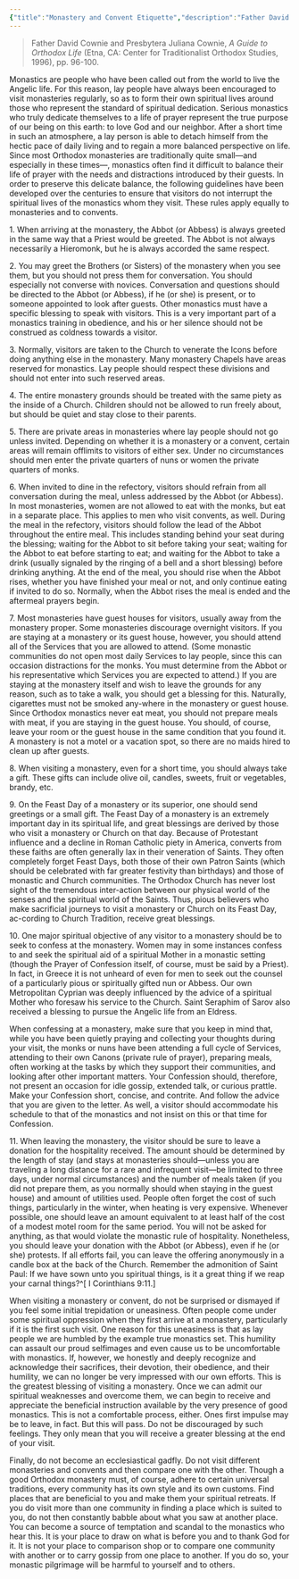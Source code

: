 ```yaml
---
{"title":"Monastery and Convent Etiquette","description":"Father David Cownie and Presbytera Juliana Cownie, *A Guide to Orthodox Life* (Etna, CA: Center for Traditionalist Orthodox Studies, 1996), pp. 96-100.","author":["Father David Cownie and Presbytera Juliana Cownie"],"source":"http://orthodoxinfo.com/praxis/monastery_etiquette.aspx","date_published":null,"created":null,"tags":null,"dg-publish":true,"dg-hide":true,"permalink":"/introductory/monastery-and-convent-etiquette/","hide":true,"dgPassFrontmatter":true,"noteIcon":""}
---
```



>Father David Cownie and Presbytera Juliana Cownie, *A Guide to Orthodox Life* (Etna, CA: Center for Traditionalist Orthodox Studies, 1996), pp. 96-100.

Monastics are people who have been called out from the world to live the Angelic life. For this reason, lay people have always been encouraged to visit monasteries regularly, so as to form their own spiritual lives around those who represent the standard of spiritual dedication. Serious monastics who truly dedicate themselves to a life of prayer represent the true purpose of our being on this earth: to love God and our neighbor. After a short time in such an atmosphere, a lay person is able to detach himself from the hectic pace of daily living and to regain a more balanced perspective on life. Since most Orthodox monasteries are traditionally quite small—and especially in these times—, monastics often find it difficult to balance their life of prayer with the needs and distractions introduced by their guests. In order to preserve this delicate balance, the following guidelines have been developed over the centuries to ensure that visitors do not interrupt the spiritual lives of the monastics whom they visit. These rules apply equally to monasteries and to convents.

1\. When arriving at the monastery, the Abbot (or Abbess) is always greeted in the same way that a Priest would be greeted. The Abbot is not always necessarily a Hieromonk, but he is always accorded the same respect.

2\. You may greet the Brothers (or Sisters) of the monastery when you see them, but you should not press them for conversation. You should especially not converse with novices. Conversation and questions should be directed to the Abbot (or Abbess), if he (or she) is present, or to someone appointed to look after guests. Other monastics must have a specific blessing to speak with visitors. This is a very important part of a monastics training in obedience, and his or her silence should not be construed as coldness towards a visitor.

3\. Normally, visitors are taken to the Church to venerate the Icons before doing anything else in the monastery. Many monastery Chapels have areas reserved for monastics. Lay people should respect these divisions and should not enter into such reserved areas.

4\. The entire monastery grounds should be treated with the same piety as the inside of a Church. Children should not be allowed to run freely about, but should be quiet and stay close to their parents.

5\. There are private areas in monasteries where lay people should not go unless invited. Depending on whether it is a monastery or a convent, certain areas will remain offlimits to visitors of either sex. Under no circumstances should men enter the private quarters of nuns or women the private quarters of monks.

6\. When invited to dine in the refectory, visitors should refrain from all conversation during the meal, unless addressed by the Abbot (or Abbess). In most monasteries, women are not allowed to eat with the monks, but eat in a separate place. This applies to men who visit convents, as well. During the meal in the refectory, visitors should follow the lead of the Abbot throughout the entire meal. This includes standing behind your seat during the blessing; waiting for the Abbot to sit before taking your seat; waiting for the Abbot to eat before starting to eat; and waiting for the Abbot to take a drink (usually signaled by the ringing of a bell and a short blessing) before drinking anything. At the end of the meal, you should rise when the Abbot rises, whether you have finished your meal or not, and only continue eating if invited to do so. Normally, when the Abbot rises the meal is ended and the aftermeal prayers begin.

7\. Most monasteries have guest houses for visitors, usually away from the monastery proper. Some monasteries discourage overnight visitors. If you are staying at a monastery or its guest house, however, you should attend all of the Services that you are allowed to attend. (Some monastic communities do not open most daily Services to lay people, since this can occasion distractions for the monks. You must determine from the Abbot or his representative which Services you are expected to attend.) If you are staying at the monastery itself and wish to leave the grounds for any reason, such as to take a walk, you should get a blessing for this. Naturally, cigarettes must not be smoked any-where in the monastery or guest house. Since Orthodox monastics never eat meat, you should not prepare meals with meat, if you are staying in the guest house. You should, of course, leave your room or the guest house in the same condition that you found it. A monastery is not a motel or a vacation spot, so there are no maids hired to clean up after guests.

8\. When visiting a monastery, even for a short time, you should always take a gift. These gifts can include olive oil, candles, sweets, fruit or vegetables, brandy, etc.

9\. On the Feast Day of a monastery or its superior, one should send greetings or a small gift. The Feast Day of a monastery is an extremely important day in its spiritual life, and great blessings are derived by those who visit a monastery or Church on that day. Because of Protestant influence and a decline in Roman Catholic piety in America, converts from these faiths are often generally lax in their veneration of Saints. They often completely forget Feast Days, both those of their own Patron Saints (which should be celebrated with far greater festivity than birthdays) and those of monastic and Church communities. The Orthodox Church has never lost sight of the tremendous inter-action between our physical world of the senses and the spiritual world of the Saints. Thus, pious believers who make sacrificial journeys to visit a monastery or Church on its Feast Day, ac-cording to Church Tradition, receive great blessings.

10\. One major spiritual objective of any visitor to a monastery should be to seek to confess at the monastery. Women may in some instances confess to and seek the spiritual aid of a spiritual Mother in a monastic setting (though the Prayer of Confession itself, of course, must be said by a Priest). In fact, in Greece it is not unheard of even for men to seek out the counsel of a particularly pious or spiritually gifted nun or Abbess. Our own Metropolitan Cyprian was deeply influenced by the advice of a spiritual Mother who foresaw his service to the Church. Saint Seraphim of Sarov also received a blessing to pursue the Angelic life from an Eldress.

When confessing at a monastery, make sure that you keep in mind that, while you have been quietly praying and collecting your thoughts during your visit, the monks or nuns have been attending a full cycle of Services, attending to their own Canons (private rule of prayer), preparing meals, often working at the tasks by which they support their communities, and looking after other important matters. Your Confession should, therefore, not present an occasion for idle gossip, extended talk, or curious prattle. Make your Confession short, concise, and contrite. And follow the advice that you are given to the letter. As well, a visitor should accommodate his schedule to that of the monastics and not insist on this or that time for Confession.

11\. When leaving the monastery, the visitor should be sure to leave a donation for the hospitality received. The amount should be determined by the length of stay (and stays at monasteries should—unless you are traveling a long distance for a rare and infrequent visit—be limited to three days, under normal circumstances) and the number of meals taken (if you did not prepare them, as you normally should when staying in the guest house) and amount of utilities used. People often forget the cost of such things, particularly in the winter, when heating is very expensive. Whenever possible, one should leave an amount equivalent to at least half of the cost of a modest motel room for the same period. You will not be asked for anything, as that would violate the monastic rule of hospitality. Nonetheless, you should leave your donation with the Abbot (or Abbess), even if he (or she) protests. If all efforts fail, you can leave the offering anonymously in a candle box at the back of the Church. Remember the admonition of Saint Paul: If we have sown unto you spiritual things, is it a great thing if we reap your carnal things?^[ I Corinthians 9:11.]

When visiting a monastery or convent, do not be surprised or dismayed if you feel some initial trepidation or uneasiness. Often people come under some spiritual oppression when they first arrive at a monastery, particularly if it is the first such visit. One reason for this uneasiness is that as lay people we are humbled by the example true monastics set. This humility can assault our proud selfimages and even cause us to be uncomfortable with monastics. If, however, we honestly and deeply recognize and acknowledge their sacrifices, their devotion, their obedience, and their humility, we can no longer be very impressed with our own efforts. This is the greatest blessing of visiting a monastery. Once we can admit our spiritual weaknesses and overcome them, we can begin to receive and appreciate the beneficial instruction available by the very presence of good monastics. This is not a comfortable process, either. Ones first impulse may be to leave, in fact. But this will pass. Do not be discouraged by such feelings. They only mean that you will receive a greater blessing at the end of your visit.

Finally, do not become an ecclesiastical gadfly. Do not visit different monasteries and convents and then compare one with the other. Though a good Orthodox monastery must, of course, adhere to certain universal traditions, every community has its own style and its own customs. Find places that are beneficial to you and make them your spiritual retreats. If you do visit more than one community in finding a place which is suited to you, do not then constantly babble about what you saw at another place. You can become a source of temptation and scandal to the monastics who hear this. It is your place to draw on what is before you and to thank God for it. It is not your place to comparison shop or to compare one community with another or to carry gossip from one place to another. If you do so, your monastic pilgrimage will be harmful to yourself and to others.

